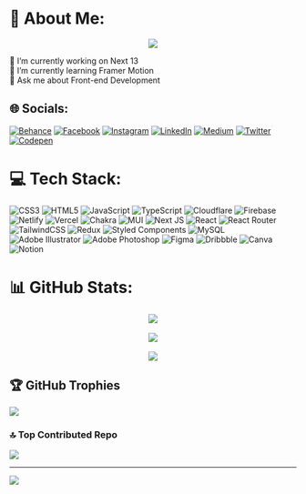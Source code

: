# 💫 About Me:
<p align="center">
  <a href="https://skillicons.dev">
    <img src="https://readme-typing-svg.herokuapp.com/?font=JetBrains+Mono&size=23&weight=500&pause=2000&duration=4000&color=707070&center=true&vCenter=true&width=500&height=100&lines=Al+Rakib;Frontend+Developer;Web+Developer" />
  </a>
</p>
🔭 I’m currently working on Next 13<br>🌱 I’m currently learning Framer Motion<br>💬 Ask me about Front-end Development<br>


## 🌐 Socials:
[![Behance](https://img.shields.io/badge/Behance-1769ff?logo=behance&logoColor=white)](https://behance.net/alraakib) [![Facebook](https://img.shields.io/badge/Facebook-%231877F2.svg?logo=Facebook&logoColor=white)](https://facebook.com/alraakib) [![Instagram](https://img.shields.io/badge/Instagram-%23E4405F.svg?logo=Instagram&logoColor=white)](https://instagram.com/alraakib) [![LinkedIn](https://img.shields.io/badge/LinkedIn-%230077B5.svg?logo=linkedin&logoColor=white)](https://linkedin.com/in/alraakib) [![Medium](https://img.shields.io/badge/Medium-12100E?logo=medium&logoColor=white)](https://medium.com/@alraakib) [![Twitter](https://img.shields.io/badge/Twitter-%231DA1F2.svg?logo=Twitter&logoColor=white)](https://twitter.com/alraakib) [![Codepen](https://img.shields.io/badge/Codepen-000000?style=for-the-badge&logo=codepen&logoColor=white)](https://codepen.io/alraakib) 

# 💻 Tech Stack:
![CSS3](https://img.shields.io/badge/css3-%231572B6.svg?style=for-the-badge&logo=css3&logoColor=white) ![HTML5](https://img.shields.io/badge/html5-%23E34F26.svg?style=for-the-badge&logo=html5&logoColor=white) ![JavaScript](https://img.shields.io/badge/javascript-%23323330.svg?style=for-the-badge&logo=javascript&logoColor=%23F7DF1E) ![TypeScript](https://img.shields.io/badge/typescript-%23007ACC.svg?style=for-the-badge&logo=typescript&logoColor=white) ![Cloudflare](https://img.shields.io/badge/Cloudflare-F38020?style=for-the-badge&logo=Cloudflare&logoColor=white) ![Firebase](https://img.shields.io/badge/firebase-%23039BE5.svg?style=for-the-badge&logo=firebase) ![Netlify](https://img.shields.io/badge/netlify-%23000000.svg?style=for-the-badge&logo=netlify&logoColor=#00C7B7) ![Vercel](https://img.shields.io/badge/vercel-%23000000.svg?style=for-the-badge&logo=vercel&logoColor=white) ![Chakra](https://img.shields.io/badge/chakra-%234ED1C5.svg?style=for-the-badge&logo=chakraui&logoColor=white) ![MUI](https://img.shields.io/badge/MUI-%230081CB.svg?style=for-the-badge&logo=material-ui&logoColor=white) ![Next JS](https://img.shields.io/badge/Next-black?style=for-the-badge&logo=next.js&logoColor=white) ![React](https://img.shields.io/badge/react-%2320232a.svg?style=for-the-badge&logo=react&logoColor=%2361DAFB) ![React Router](https://img.shields.io/badge/React_Router-CA4245?style=for-the-badge&logo=react-router&logoColor=white) ![TailwindCSS](https://img.shields.io/badge/tailwindcss-%2338B2AC.svg?style=for-the-badge&logo=tailwind-css&logoColor=white) ![Redux](https://img.shields.io/badge/redux-%23593d88.svg?style=for-the-badge&logo=redux&logoColor=white) ![Styled Components](https://img.shields.io/badge/styled--components-DB7093?style=for-the-badge&logo=styled-components&logoColor=white) ![MySQL](https://img.shields.io/badge/mysql-%2300f.svg?style=for-the-badge&logo=mysql&logoColor=white) ![Adobe Illustrator](https://img.shields.io/badge/adobeillustrator-%23FF9A00.svg?style=for-the-badge&logo=adobeillustrator&logoColor=white) ![Adobe Photoshop](https://img.shields.io/badge/adobephotoshop-%2331A8FF.svg?style=for-the-badge&logo=adobephotoshop&logoColor=white) 	![Figma](https://img.shields.io/badge/figma-%23F24E1E.svg?style=for-the-badge&logo=figma&logoColor=white) ![Dribbble](https://img.shields.io/badge/Dribbble-EA4C89?style=for-the-badge&logo=dribbble&logoColor=white) ![Canva](https://img.shields.io/badge/Canva-%2300C4CC.svg?style=for-the-badge&logo=Canva&logoColor=white) ![Notion](https://img.shields.io/badge/Notion-%23000000.svg?style=for-the-badge&logo=notion&logoColor=white)
# 📊 GitHub Stats:
<p align="center">
  <a href="https://skillicons.dev">
    <img src="https://github-readme-stats.vercel.app/api?username=alraakib&theme=react&hide_border=false&include_all_commits=true&count_private=true" />
  </a>
<br/><br/>
  <a href="https://skillicons.dev">
    <img src="https://github-readme-stats.vercel.app/api?username=alraakib&theme=react&hide_border=false&include_all_commits=true&count_private=true](https://github-readme-streak-stats.herokuapp.com/?user=alraakib&theme=react&hide_border=false" />
  </a>
<br/><br/>
  <a href="https://skillicons.dev">
    <img src="https://github-readme-stats.vercel.app/api/top-langs/?username=alraakib&theme=react&hide_border=false&include_all_commits=true&count_private=true&layout=compact" />
  </a>
</p>

## 🏆 GitHub Trophies
![](https://github-profile-trophy.vercel.app/?username=alraakib&theme=discord&no-frame=false&no-bg=true&margin-w=4)

### 🔝 Top Contributed Repo
![](https://github-contributor-stats.vercel.app/api?username=alraakib&limit=5&theme=discord&combine_all_yearly_contributions=true)

---
[![](https://visitcount.itsvg.in/api?id=alraakib&icon=6&color=0)](https://visitcount.itsvg.in)

<!-- Proudly created with GPRM ( https://gprm.itsvg.in ) -->
